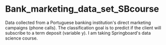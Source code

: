 # Bank_marketing_data_set_SBcourse
Data collected from a Portuguese banking institution's direct marketing campaigns (phone calls). The classification goal is to predict if the client will subscribe to a term deposit (variable y).
I am taking Springboard's data science course.
